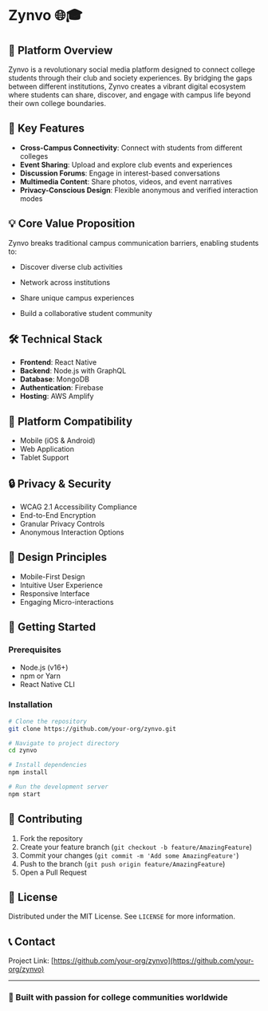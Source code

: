 # Zynvo 🌐🎓

## 📖 Platform Overview

Zynvo is a revolutionary social media platform designed to connect college students through their club and society experiences. By bridging the gaps between different institutions, Zynvo creates a vibrant digital ecosystem where students can share, discover, and engage with campus life beyond their own college boundaries.

## 🚀 Key Features

- **Cross-Campus Connectivity**: Connect with students from different colleges
- **Event Sharing**: Upload and explore club events and experiences
- **Discussion Forums**: Engage in interest-based conversations
- **Multimedia Content**: Share photos, videos, and event narratives
- **Privacy-Conscious Design**: Flexible anonymous and verified interaction modes

## 💡 Core Value Proposition

Zynvo breaks traditional campus communication barriers, enabling students to:

- Discover diverse club activities

- Network across institutions

- Share unique campus experiences

- Build a collaborative student community

## 🛠 Technical Stack

- **Frontend**: React Native
- **Backend**: Node.js with GraphQL
- **Database**: MongoDB
- **Authentication**: Firebase
- **Hosting**: AWS Amplify

## 📱 Platform Compatibility

- Mobile (iOS & Android)
- Web Application
- Tablet Support

## 🔒 Privacy & Security

- WCAG 2.1 Accessibility Compliance
- End-to-End Encryption
- Granular Privacy Controls
- Anonymous Interaction Options

## 🌈 Design Principles

- Mobile-First Design
- Intuitive User Experience
- Responsive Interface
- Engaging Micro-interactions

## 🚀 Getting Started

### Prerequisites

- Node.js (v16+)
- npm or Yarn
- React Native CLI

### Installation

```bash
# Clone the repository
git clone https://github.com/your-org/zynvo.git

# Navigate to project directory
cd zynvo

# Install dependencies
npm install

# Run the development server
npm start
```

## 🤝 Contributing

1. Fork the repository
2. Create your feature branch (`git checkout -b feature/AmazingFeature`)
3. Commit your changes (`git commit -m 'Add some AmazingFeature'`)
4. Push to the branch (`git push origin feature/AmazingFeature`)
5. Open a Pull Request

## 📄 License

Distributed under the MIT License. See `LICENSE` for more information.

## 📞 Contact

Project Link: [https://github.com/your-org/zynvo](https://github.com/your-org/zynvo)

---

### 🌟 Built with passion for college communities worldwide
